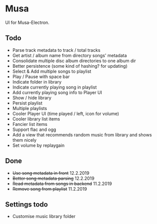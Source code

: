 # Musa

UI for Musa-Electron.

## Todo

- Parse track metadata to track / total tracks
- Get artist / album name from directory songs' metadata
- Consolidate multiple disc album directories to one album dir
- Better persistence (some kind of hashing? for updating)
- Select & Add multiple songs to playlist
- Play / Pause with space bar
- Indicate folder in library
- Indicate currently playing song in playlist
- Add currently playing song info to Player UI
- Show / hide library
- Persist playlist
- Multiple playlists
- Cooler Player UI (time played / left, icon for volume)
- Cooler library list items
- Fancier list items
- Support flac and ogg
- Add a view that recommends random music from library and shows them nicely
- Set volume by replaygain

## Done

- ~~Use song metadata in front~~ 12.2.2019
- ~~Better song metadata parsing~~ 12.2.2019
- ~~Read metadata from songs in backend~~ 11.2.2019
- ~~Remove song from playlist~~ 11.2.2019

## Settings todo

- Customise music library folder
